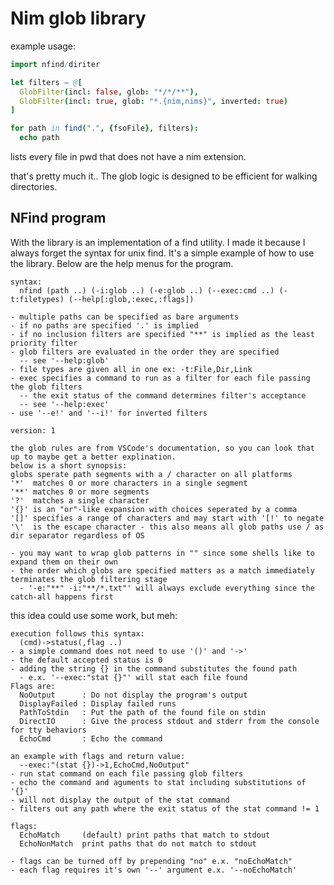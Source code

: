 # Nim glob library


example usage:
```nim
import nfind/diriter

let filters = @[
  GlobFilter(incl: false, glob: "*/*/**"),
  GlobFilter(incl: true, glob: "*.{nim,nims}", inverted: true)
]

for path in find(".", {fsoFile}, filters):
  echo path
```

lists every file in pwd that does not have a nim extension.

that's pretty much it.. The glob logic is designed to be efficient for walking
directories.

## NFind program

With the library is an implementation of a find utility. I made it because I always forget the
syntax for unix find. It's a simple example of how to use the library. Below are the help menus
for the program.

```
syntax:
  nfind (path ..) (-i:glob ..) (-e:glob ..) (--exec:cmd ..) (-t:filetypes) (--help[:glob,:exec,:flags])

- multiple paths can be specified as bare arguments
- if no paths are specified '.' is implied
- if no inclusion filters are specified "**" is implied as the least priority filter
- glob filters are evaluated in the order they are specified
  -- see '--help:glob'
- file types are given all in one ex: -t:File,Dir,Link
- exec specifies a command to run as a filter for each file passing the glob filters
  -- the exit status of the command determines filter's acceptance
  -- see '--help:exec'
- use '--e!' and '--i!' for inverted filters

version: 1
```

```
the glob rules are from VSCode's documentation, so you can look that up to maybe get a better explination.
below is a short synopsis:
globs sperate path segments with a / character on all platforms
'*'  matches 0 or more characters in a single segment
'**' matches 0 or more segments
'?'  matches a single character
'{}' is an "or"-like expansion with choices seperated by a comma
'[]' specifies a range of characters and may start with '[!' to negate
'\'  is the escape character - this also means all glob paths use / as dir separator regardless of OS

- you may want to wrap glob patterns in "" since some shells like to expand them on their own
- the order which globs are specified matters as a match immediately terminates the glob filtering stage
  - '-e:"**" -i:"**/*.txt"' will always exclude everything since the catch-all happens first
```

this idea could use some work, but meh:
```
execution follows this syntax:
  (cmd)->status(,flag ..)
- a simple command does not need to use '()' and '->'
- the default accepted status is 0
- adding the string {} in the command substitutes the found path
  - e.x. '--exec:"stat {}"' will stat each file found
Flags are:
  NoOutput      : Do not display the program's output
  DisplayFailed : Display failed runs
  PathToStdin   : Put the path of the found file on stdin
  DirectIO      : Give the process stdout and stderr from the console for tty behaviors
  EchoCmd       : Echo the command

an example with flags and return value:
  --exec:"(stat {})->1,EchoCmd,NoOutput"
- run stat command on each file passing glob filters
- echo the command and aguments to stat including substitutions of '{}'
- will not display the output of the stat command
- filters out any path where the exit status of the stat command != 1
```

```
flags:
  EchoMatch     (default) print paths that match to stdout
  EchoNonMatch  print paths that do not match to stdout

- flags can be turned off by prepending "no" e.x. "noEchoMatch"
- each flag requires it's own '--' argument e.x. '--noEchoMatch'
```
